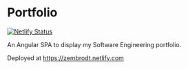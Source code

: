 # Portfolio

[![Netlify Status](https://api.netlify.com/api/v1/badges/cee47774-107e-4ede-a472-17b8f7711a24/deploy-status)](https://app.netlify.com/sites/zembrodt/deploys)

An Angular SPA to display my Software Engineering portfolio.

Deployed at https://zembrodt.netlify.com

